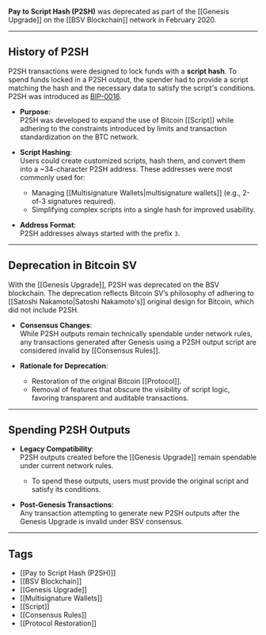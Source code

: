 
**Pay to Script Hash (P2SH)** was deprecated as part of the [[Genesis Upgrade]] on the [[BSV Blockchain]] network in February 2020.

---

## History of P2SH

P2SH transactions were designed to lock funds with a **script hash**. To spend funds locked in a P2SH output, the spender had to provide a script matching the hash and the necessary data to satisfy the script's conditions. P2SH was introduced as [BIP-0016](https://github.com/bitcoin/bips/blob/master/bip-0016.mediawiki).

- **Purpose**:  
  P2SH was developed to expand the use of Bitcoin [[Script]] while adhering to the constraints introduced by limits and transaction standardization on the BTC network.
  
- **Script Hashing**:  
  Users could create customized scripts, hash them, and convert them into a ~34-character P2SH address. These addresses were most commonly used for:
  - Managing [[Multisignature Wallets|multisignature wallets]] (e.g., 2-of-3 signatures required).  
  - Simplifying complex scripts into a single hash for improved usability.

- **Address Format**:  
  P2SH addresses always started with the prefix `3`.

---

## Deprecation in Bitcoin SV

With the [[Genesis Upgrade]], P2SH was deprecated on the BSV blockchain. The deprecation reflects Bitcoin SV’s philosophy of adhering to [[Satoshi Nakamoto|Satoshi Nakamoto's]] original design for Bitcoin, which did not include P2SH.

- **Consensus Changes**:  
  While P2SH outputs remain technically spendable under network rules, any transactions generated after Genesis using a P2SH output script are considered invalid by [[Consensus Rules]].

- **Rationale for Deprecation**:  
  - Restoration of the original Bitcoin [[Protocol]].  
  - Removal of features that obscure the visibility of script logic, favoring transparent and auditable transactions.  

---

## Spending P2SH Outputs

- **Legacy Compatibility**:  
  P2SH outputs created before the [[Genesis Upgrade]] remain spendable under current network rules.  
  - To spend these outputs, users must provide the original script and satisfy its conditions.  

- **Post-Genesis Transactions**:  
  Any transaction attempting to generate new P2SH outputs after the Genesis Upgrade is invalid under BSV consensus.

---

## Tags

- [[Pay to Script Hash (P2SH)]]  
- [[BSV Blockchain]]  
- [[Genesis Upgrade]]  
- [[Multisignature Wallets]]  
- [[Script]]  
- [[Consensus Rules]]  
- [[Protocol Restoration]]  
